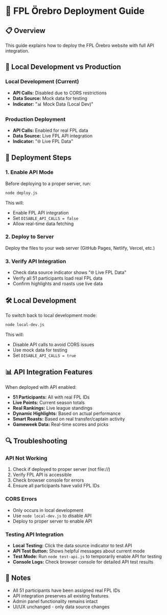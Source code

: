 # 🚀 FPL Örebro Deployment Guide

## 📋 Overview

This guide explains how to deploy the FPL Örebro website with full API integration.

## 🔧 Local Development vs Production

### Local Development (Current)

- **API Calls:** Disabled due to CORS restrictions
- **Data Source:** Mock data for testing
- **Indicator:** "📊 Mock Data (Local Dev)"

### Production Deployment

- **API Calls:** Enabled for real FPL data
- **Data Source:** Live FPL API integration
- **Indicator:** "🌐 Live FPL Data"

## 🚀 Deployment Steps

### 1. Enable API Mode

Before deploying to a proper server, run:

```bash
node deploy.js
```

This will:

- Enable FPL API integration
- Set `DISABLE_API_CALLS = false`
- Allow real-time data fetching

### 2. Deploy to Server

Deploy the files to your web server (GitHub Pages, Netlify, Vercel, etc.)

### 3. Verify API Integration

- Check data source indicator shows "🌐 Live FPL Data"
- Verify all 51 participants load real FPL data
- Confirm highlights and roasts use live data

## 🛠️ Local Development

To switch back to local development mode:

```bash
node local-dev.js
```

This will:

- Disable API calls to avoid CORS issues
- Use mock data for testing
- Set `DISABLE_API_CALLS = true`

## 📊 API Integration Features

When deployed with API enabled:

- **51 Participants:** All with real FPL IDs
- **Live Points:** Current season totals
- **Real Rankings:** Live league standings
- **Dynamic Highlights:** Based on actual performance
- **Smart Roasts:** Based on real transfer/captain activity
- **Gameweek Data:** Real-time scores and picks

## 🔍 Troubleshooting

### API Not Working

1. Check if deployed to proper server (not file://)
2. Verify FPL API is accessible
3. Check browser console for errors
4. Ensure all participants have valid FPL IDs

### CORS Errors

- Only occurs in local development
- Use `node local-dev.js` to disable API
- Deploy to proper server to enable API

### Testing API Integration

- **Local Testing:** Click the data source indicator to test API
- **API Test Button:** Shows helpful messages about current mode
- **Test Mode:** Run `node test-api.js` to temporarily enable API for testing
- **Console Logs:** Check browser console for detailed API test results

## 📝 Notes

- All 51 participants have been assigned real FPL IDs
- API integration preserves all existing features
- Admin panel functionality remains intact
- UI/UX unchanged - only data source changes
